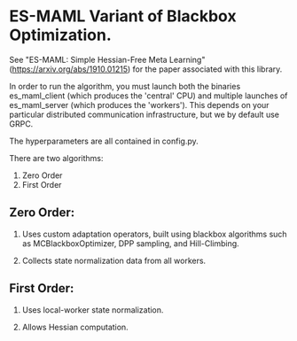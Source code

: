 # ES-MAML Variant of Blackbox Optimization.

See "ES-MAML: Simple Hessian-Free Meta Learning" (https://arxiv.org/abs/1910.01215) for the paper associated with this library.

In order to run the algorithm, you must launch both the binaries es_maml_client (which produces the 'central' CPU) and multiple launches of es_maml_server (which produces the 'workers'). 
This depends on your particular distributed communication infrastructure, but we by default use GRPC.

The hyperparameters are all contained in config.py.

There are two algorithms:

1.  Zero Order
2.  First Order

## Zero Order:

1. Uses custom adaptation operators, built using blackbox algorithms such as MCBlackboxOptimizer, DPP sampling, and Hill-Climbing.

2. Collects state normalization data from all workers.

## First Order:

1.  Uses local-worker state normalization.

2.  Allows Hessian computation.
